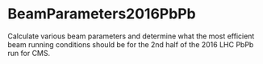 # BeamParameters2016PbPb
Calculate various beam parameters and determine what the most efficient beam running conditions should be for the 2nd half of the 2016 LHC PbPb run for CMS. 
